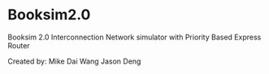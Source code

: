 Booksim2.0
==========

Booksim 2.0 Interconnection Network simulator with Priority Based Express Router

Created by: 
Mike Dai Wang
Jason Deng
